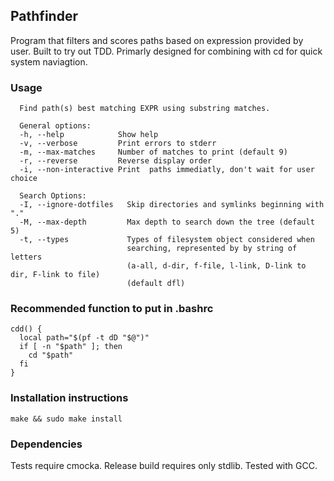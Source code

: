## Pathfinder
Program that filters and scores paths based on expression provided by user.
Built to try out TDD. Primarly designed for combining with cd for quick system naviagtion.

### Usage
```
  Find path(s) best matching EXPR using substring matches.

  General options:
  -h, --help            Show help
  -v, --verbose         Print errors to stderr
  -m, --max-matches     Number of matches to print (default 9)
  -r, --reverse         Reverse display order
  -i, --non-interactive Print  paths immediatly, don't wait for user choice

  Search Options:
  -I, --ignore-dotfiles   Skip directories and symlinks beginning with "."
  -M, --max-depth         Max depth to search down the tree (default 5)
  -t, --types             Types of filesystem object considered when
                          searching, represented by by string of letters
                          (a-all, d-dir, f-file, l-link, D-link to dir, F-link to file)
                          (default dfl)
```

### Recommended function to put in .bashrc
```
cdd() {
  local path="$(pf -t dD "$@")"
  if [ -n "$path" ]; then
    cd "$path"
  fi
}
```

### Installation instructions
```
make && sudo make install
```

### Dependencies
Tests require cmocka.
Release build requires only stdlib.
Tested with GCC.
